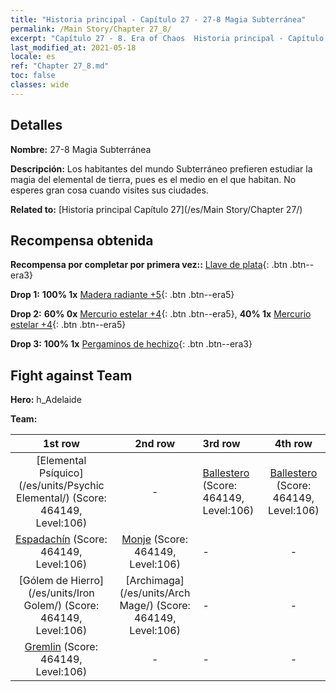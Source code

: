 ```yaml
---
title: "Historia principal - Capítulo 27 - 27-8 Magia Subterránea"
permalink: /Main Story/Chapter 27_8/
excerpt: "Capítulo 27 - 8. Era of Chaos  Historia principal - Capítulo 27_8. 27-8 Magia Subterránea"
last_modified_at: 2021-05-18
locale: es
ref: "Chapter 27_8.md"
toc: false
classes: wide
---
```


## Detalles

 **Nombre:** 27-8 Magia Subterránea

 **Descripción:** Los habitantes del mundo Subterráneo prefieren estudiar la magia del elemental de tierra, pues es el medio en el que habitan. No esperes gran cosa cuando visites sus ciudades.

 **Related to:** [Historia principal Capítulo 27](/es/Main Story/Chapter 27/)

## Recompensa obtenida

 **Recompensa por completar por primera vez::** [Llave de plata](/ItemsES/con_693/){: .btn .btn--era3}

 **Drop 1:** **100% 1x** [Madera radiante +5](/ItemsES/mat_97/){: .btn .btn--era5}

 **Drop 2:** **60% 0x** [Mercurio estelar +4](/ItemsES/mat_91/){: .btn .btn--era5}, **40% 1x** [Mercurio estelar +4](/ItemsES/mat_91/){: .btn .btn--era5}

 **Drop 3:** **100% 1x** [Pergaminos de hechizo](/ItemsES/con_694/){: .btn .btn--era3}


## Fight against Team
 **Hero:** h_Adelaide

 **Team:**


  | 1st row | 2nd row | 3rd row | 4th row |
  |:----:|:----:|:----|:----:|
  | [Elemental Psíquico](/es/units/Psychic Elemental/) (Score: 464149, Level:106)  | - | [Ballestero](/es/units/Marksman/) (Score: 464149, Level:106)  | [Ballestero](/es/units/Marksman/) (Score: 464149, Level:106)  |
  | [Espadachín](/es/units/Swordsman/) (Score: 464149, Level:106)  | [Monje](/es/units/Monk/) (Score: 464149, Level:106)  | - | - |
  | [Gólem de Hierro](/es/units/Iron Golem/) (Score: 464149, Level:106)  | [Archimaga](/es/units/Arch Mage/) (Score: 464149, Level:106)  | - | - |
  | [Gremlin](/es/units/Gremlin/) (Score: 464149, Level:106)  | - | - | - |


